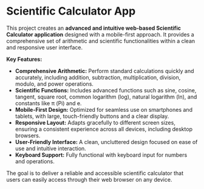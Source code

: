 # Scientific Calculator App

This project creates an **advanced and intuitive web-based Scientific Calculator application** designed with a mobile-first approach. It provides a comprehensive set of arithmetic and scientific functionalities within a clean and responsive user interface.

**Key Features:**
*   **Comprehensive Arithmetic:** Perform standard calculations quickly and accurately, including addition, subtraction, multiplication, division, modulo, and power operations.
*   **Scientific Functions:** Includes advanced functions such as sine, cosine, tangent, square root, common logarithm (log), natural logarithm (ln), and constants like π (Pi) and e.
*   **Mobile-First Design:** Optimized for seamless use on smartphones and tablets, with large, touch-friendly buttons and a clear display.
*   **Responsive Layout:** Adapts gracefully to different screen sizes, ensuring a consistent experience across all devices, including desktop browsers.
*   **User-Friendly Interface:** A clean, uncluttered design focused on ease of use and intuitive interaction.
*   **Keyboard Support:** Fully functional with keyboard input for numbers and operations.

The goal is to deliver a reliable and accessible scientific calculator that users can easily access through their web browser on any device.